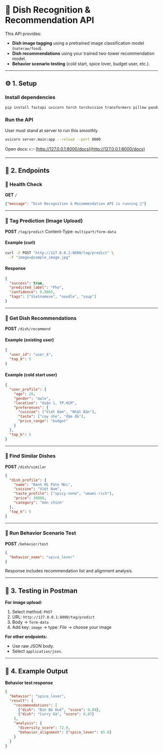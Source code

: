 # 🍜 Dish Recognition & Recommendation API

This API provides:

* **Dish image tagging** using a pretrained image classification model (`nateraw/food`).
* **Dish recommendations** using your trained two-tower recommendation model.
* **Behavior scenario testing** (cold start, spice lover, budget user, etc.).

---

## ⚙️ 1. Setup

### Install dependencies

```bash
pip install fastapi uvicorn torch torchvision transformers pillow pandas numpy
```

### Run the API

User must stand at server to run this smoothly 
```bash
uvicorn server.main:app --reload --port 8000
```

Open docs:
👉 [http://127.0.0.1:8000/docs](http://127.0.0.1:8000/docs)

---

## 🧩 2. Endpoints

### 🔹 Health Check

**GET** `/`

```json
{"message": "Dish Recognition & Recommendation API is running 🚀"}
```

---

### 🔹 Tag Prediction (Image Upload)

**POST** `/tag/predict`
Content-Type: `multipart/form-data`

#### Example (curl)

```bash
curl -X POST "http://127.0.0.1:8000/tag/predict" \
  -F "image=@sample_image.jpg"
```

#### Response

```json
{
  "success": true,
  "predicted_label": "Pho",
  "confidence": 0.9865,
  "tags": ["Vietnamese", "noodle", "soup"]
}
```

---

### 🔹 Get Dish Recommendations

**POST** `/dish/recommend`

#### Example (existing user)

```json
{
  "user_id": "user_6",
  "top_k": 5
}
```

#### Example (cold start user)

```json
{
  "user_profile": {
    "age": 26,
    "gender": "male",
    "location": "Quận 1, TP.HCM",
    "preferences": {
      "cuisine": ["Việt Nam", "Nhật Bản"],
      "taste": ["cay nhẹ", "đậm đà"],
      "price_range": "budget"
    }
  },
  "top_k": 5
}
```

---

### 🔹 Find Similar Dishes

**POST** `/dish/similar`

```json
{
  "dish_profile": {
    "name": "Bánh Mì Pate Mới",
    "cuisine": "Việt Nam",
    "taste_profile": ["spicy-none", "umami-rich"],
    "price": 30000,
    "category": "món chính"
  },
  "top_k": 5
}
```

---

### 🔹 Run Behavior Scenario Test

**POST** `/behavior/test`

```json
{
  "behavior_name": "spice_lover"
}
```

Response includes recommendation list and alignment analysis.

---

## 🧪 3. Testing in Postman

**For image upload:**

1. Select method: `POST`
2. URL: `http://127.0.0.1:8000/tag/predict`
3. Body → `form-data`
4. Add key: `image` → type: *File* → choose your image

**For other endpoints:**

* Use raw JSON body.
* Select `application/json`.

---

## 🧾 4. Example Output

**Behavior test response**

```json
{
  "behavior": "spice_lover",
  "result": {
    "recommendations": [
      {"dish": "Bún Bò Huế", "score": 0.89},
      {"dish": "Curry Gà", "score": 0.87}
    ],
    "analysis": {
      "diversity_score": 72.0,
      "behavior_alignment": {"spice_lover": 85.0}
    }
  }
}
```

